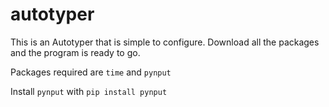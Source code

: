 # autotyper
This is an Autotyper that is simple to configure. Download all the packages and the program is ready to go.

Packages required are `time` and  `pynput`

Install `pynput` with `pip install pynput`
